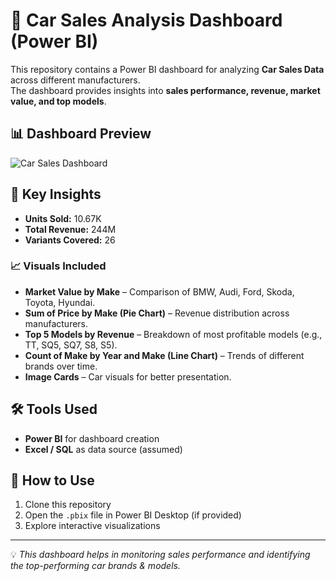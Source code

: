 # 🚗 Car Sales Analysis Dashboard (Power BI)

This repository contains a Power BI dashboard for analyzing **Car Sales Data** across different manufacturers.  
The dashboard provides insights into **sales performance, revenue, market value, and top models**.

## 📊 Dashboard Preview
![Car Sales Dashboard](ccb70cb6-c2c9-4f88-84ce-fa92945d1bc8.png)

## 🔎 Key Insights
- **Units Sold:** 10.67K  
- **Total Revenue:** 244M  
- **Variants Covered:** 26  

### 📈 Visuals Included
- **Market Value by Make** – Comparison of BMW, Audi, Ford, Skoda, Toyota, Hyundai.  
- **Sum of Price by Make (Pie Chart)** – Revenue distribution across manufacturers.  
- **Top 5 Models by Revenue** – Breakdown of most profitable models (e.g., TT, SQ5, SQ7, S8, S5).  
- **Count of Make by Year and Make (Line Chart)** – Trends of different brands over time.  
- **Image Cards** – Car visuals for better presentation.  

## 🛠 Tools Used
- **Power BI** for dashboard creation  
- **Excel / SQL** as data source (assumed)  

## 🚀 How to Use
1. Clone this repository  
2. Open the `.pbix` file in Power BI Desktop (if provided)  
3. Explore interactive visualizations  

---

💡 *This dashboard helps in monitoring sales performance and identifying the top-performing car brands & models.*  
